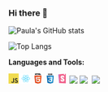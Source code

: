 ### Hi there 👋


![Paula's GitHub stats](https://github-readme-stats.vercel.app/api?username=paula-roesler&show_icons=true&theme=dark)

![Top Langs](https://github-readme-stats.vercel.app/api/top-langs/?username=paula-roesler&layout=compact&show_icons=true&theme=dark)

**Languages and Tools:**  

<code><img height="20" src="https://raw.githubusercontent.com/github/explore/80688e429a7d4ef2fca1e82350fe8e3517d3494d/topics/javascript/javascript.png"></code>
<code><img height="20" src="https://raw.githubusercontent.com/github/explore/80688e429a7d4ef2fca1e82350fe8e3517d3494d/topics/react/react.png"></code>
<code><img height="20" src="https://raw.githubusercontent.com/github/explore/80688e429a7d4ef2fca1e82350fe8e3517d3494d/topics/html/html.png"></code>
<code><img height="20" src="https://raw.githubusercontent.com/github/explore/80688e429a7d4ef2fca1e82350fe8e3517d3494d/topics/css/css.png"></code>
<code><img height="20" src="https://raw.githubusercontent.com/github/explore/80688e429a7d4ef2fca1e82350fe8e3517d3494d/topics/storybook/storybook.png"></code>
<code><img height="20" src="https://raw.githubusercontent.com/testing-library/react-testing-library/master/other/goat.png"></code>
<code><img height="20" src="https://raw.githubusercontent.com/facebook/jest/master/website/static/img/jest-readme-headline.png"></code>
<code><img height="20" rc="https://cloud.githubusercontent.com/assets/1268976/20607953/d7ae489c-b24a-11e6-9cc4-91c6c74c5e88.png"></code>
<code><img height="20" src="https://raw.githubusercontent.com/styled-components/brand/master/styled-components.png"></code>




<!--
**paula-roesler/paula-roesler** is a ✨ _special_ ✨ repository because its `README.md` (this file) appears on your GitHub profile.

## Languages & Skills
<img height="32" width="32" src="https://raw.githubusercontent.com/testing-library/react-testing-library/master/other/goat.png" />
<img height="40" width="98"  />
<img height="40" width="120" s />
<img height="70" width="70"  />


<a href="https://discord.gg/VK4k3Br">
  <img align="left" alt="Anurag's Discord" width="21px" src="https://raw.githubusercontent.com/anuraghazra/anuraghazra/master/assets/discord-round.svg" />
</a>

Here are some ideas to get you started:

- 🔭 I’m currently working on ...
- 🌱 I’m currently learning ...
- 👯 I’m looking to collaborate on ...
- 🤔 I’m looking for help with ...
- 💬 Ask me about ...
- 📫 How to reach me: ...
- 😄 Pronouns: ...
- ⚡ Fun fact: ...

<img height="32" width="32" src="https://cdn.jsdelivr.net/npm/simple-icons@v4/icons/linkedin.svg" />




just started to dive in the parallel universe of coding and web development
i'm amazed by its endless space and limitless opportunities
i'm courious to get to know all the fascinating creatures out there

high interest in accessible web development
currently improving my skills
form follows function
keep it clean and simple

just started to dive in the depths of web development and coding
fascinated by its endless space and limitless opportunities
i'm courious to get to know all the fascinating creative and productive creatures out there


# :space_invader:
# :dart:
# :rocket:



<img height="40" width="40" src=" " />



-->



